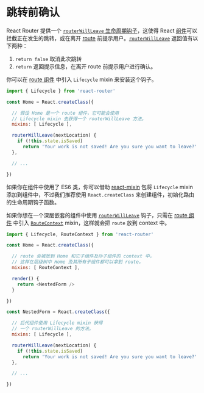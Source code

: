 # 跳转前确认

React Router 提供一个 [`routerWillLeave` 生命周期钩子](/docs/Glossary.md#routehook)，这使得 React [组件](/docs/Glossary.md#component)可以拦截正在发生的跳转，或在离开 [route](/docs/Glossary.md#route) 前提示用户。[`routerWillLeave`](/docs/API.md#routerwillleavenextlocation) 返回值有以下两种：

1. `return false` 取消此次跳转
2. `return` 返回提示信息，在离开 route 前提示用户进行确认。

你可以在 [route 组件](/docs/Glossary.md#routecomponent) 中引入 `Lifecycle` mixin 来安装这个钩子。

```js
import { Lifecycle } from 'react-router'

const Home = React.createClass({

  // 假设 Home 是一个 route 组件，它可能会使用
  // Lifecycle mixin 去获得一个 routerWillLeave 方法。
  mixins: [ Lifecycle ],

  routerWillLeave(nextLocation) {
    if (!this.state.isSaved)
      return 'Your work is not saved! Are you sure you want to leave?'
  },

  // ...

})
```
如果你在组件中使用了 ES6 类，你可以借助 [react-mixin](https://github.com/brigand/react-mixin) 包将 `Lifecycle` mixin 添加到组件中，不过我们推荐使用 `React.createClass` 来创建组件，初始化路由的生命周期钩子函数。

如果你想在一个深层嵌套的组件中使用 [`routerWillLeave`](/docs/API.md#routerwillleavenextlocation) 钩子，只需在 [route 组件](/docs/Glossary.md#routecomponent) 中引入 [`RouteContext`](/docs/API.md#routecontext-mixin) mixin，这样就会把 `route` 放到 context 中。

```js
import { Lifecycle, RouteContext } from 'react-router'

const Home = React.createClass({

  // route 会被放到 Home 和它子组件及孙子组件的 context 中，
  // 这样在层级树中 Home 及其所有子组件都可以拿到 route。
  mixins: [ RouteContext ],

  render() {
    return <NestedForm />
  }

})

const NestedForm = React.createClass({

  // 后代组件使用 Lifecycle mixin 获得
  // 一个 routerWillLeave 的方法。
  mixins: [ Lifecycle ],

  routerWillLeave(nextLocation) {
    if (!this.state.isSaved)
      return 'Your work is not saved! Are you sure you want to leave?'
  },

  // ...

})
```
